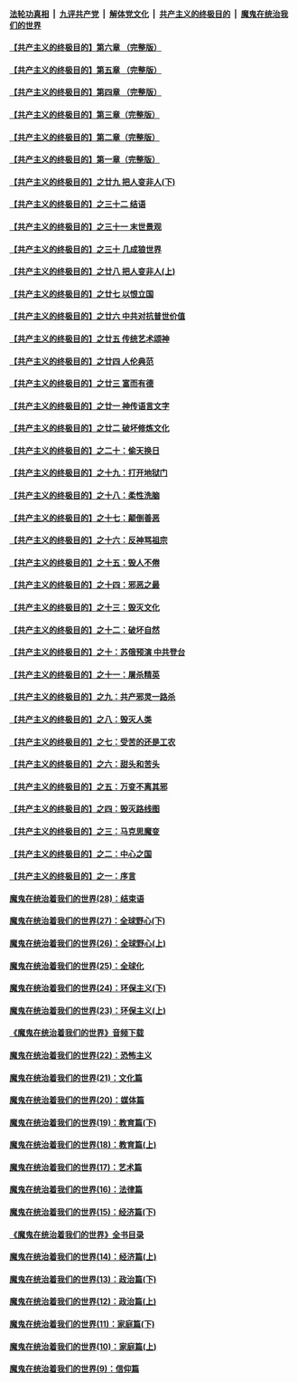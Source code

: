 ####  [法轮功真相](../../../../basic/blob/master/README.md?t=04122230) &nbsp;|&nbsp; [九评共产党](../../../../9ping.md/blob/master/README.md?t=04122230) &nbsp;|&nbsp; [解体党文化](../../../../jtdwh.md/blob/master/README.md?t=04122230)  &nbsp;|&nbsp; [共产主义的终极目的](../../../../gczydzjmd.md/blob/master/README.md?t=04122230) &nbsp;|&nbsp; [魔鬼在统治我们的世界](../../../../mgztzwmdsj.md/blob/master/README.md?t=04122230) 

#### [【共产主义的终极目的】第六章 （完整版）](../pages/nsc422/n11428913.md?t=04122230) 

#### [【共产主义的终极目的】第五章 （完整版）](../pages/nsc422/n11428912.md?t=04122230) 

#### [【共产主义的终极目的】第四章 （完整版）](../pages/nsc422/n11428907.md?t=04122230) 

#### [【共产主义的终极目的】第三章（完整版）](../pages/nsc422/n11428848.md?t=04122230) 

#### [【共产主义的终极目的】第二章（完整版）](../pages/nsc422/n11428831.md?t=04122230) 

#### [【共产主义的终极目的】第一章（完整版）](../pages/nsc422/n11417651.md?t=04122230) 

#### [【共产主义的终极目的】之廿九 把人变非人(下)](../pages/nsc422/n11344140.md?t=04122230) 

#### [【共产主义的终极目的】之三十二 结语](../pages/nsc422/n11360535.md?t=04122230) 

#### [【共产主义的终极目的】之三十一 末世景观](../pages/nsc422/n11351129.md?t=04122230) 

#### [【共产主义的终极目的】之三十 几成狼世界](../pages/nsc422/n11348280.md?t=04122230) 

#### [【共产主义的终极目的】之廿八 把人变非人(上)](../pages/nsc422/n11340492.md?t=04122230) 

#### [【共产主义的终极目的】之廿七 以恨立国](../pages/nsc422/n11336944.md?t=04122230) 

#### [【共产主义的终极目的】之廿六 中共对抗普世价值](../pages/nsc422/n11324785.md?t=04122230) 

#### [【共产主义的终极目的】之廿五 传统艺术颂神](../pages/nsc422/n11296396.md?t=04122230) 

#### [【共产主义的终极目的】之廿四 人伦典范](../pages/nsc422/n11296397.md?t=04122230) 

#### [【共产主义的终极目的】之廿三 富而有德](../pages/nsc422/n11283598.md?t=04122230) 

#### [【共产主义的终极目的】之廿一 神传语言文字](../pages/nsc422/n11263265.md?t=04122230) 

#### [【共产主义的终极目的】之廿二 破坏修炼文化](../pages/nsc422/n11245728.md?t=04122230) 

#### [【共产主义的终极目的】之二十：偷天换日](../pages/nsc422/n11238846.md?t=04122230) 

#### [【共产主义的终极目的】之十九：打开地狱门](../pages/nsc422/n11206376.md?t=04122230) 

#### [【共产主义的终极目的】之十八：柔性洗脑](../pages/nsc422/n11199994.md?t=04122230) 

#### [【共产主义的终极目的】之十七：颠倒善恶](../pages/nsc422/n11179782.md?t=04122230) 

#### [【共产主义的终极目的】之十六：反神骂祖宗](../pages/nsc422/n11166798.md?t=04122230) 

#### [【共产主义的终极目的】之十五：毁人不倦](../pages/nsc422/n11166792.md?t=04122230) 

#### [【共产主义的终极目的】之十四：邪恶之最](../pages/nsc422/n11150249.md?t=04122230) 

#### [【共产主义的终极目的】之十三：毁灭文化](../pages/nsc422/n11135227.md?t=04122230) 

#### [【共产主义的终极目的】之十二：破坏自然](../pages/nsc422/n11135214.md?t=04122230) 

#### [【共产主义的终极目的】之十：苏俄预演 中共登台](../pages/nsc422/n11118424.md?t=04122230) 

#### [【共产主义的终极目的】之十一：屠杀精英](../pages/nsc422/n11118442.md?t=04122230) 

#### [【共产主义的终极目的】之九：共产邪灵一路杀](../pages/nsc422/n11114139.md?t=04122230) 

#### [【共产主义的终极目的】之八：毁灭人类](../pages/nsc422/n11108503.md?t=04122230) 

#### [【共产主义的终极目的】之七：受苦的还是工农](../pages/nsc422/n11101809.md?t=04122230) 

#### [【共产主义的终极目的】之六：甜头和苦头](../pages/nsc422/n11096971.md?t=04122230) 

#### [【共产主义的终极目的】之五：万变不离其邪](../pages/nsc422/n11091285.md?t=04122230) 

#### [【共产主义的终极目的】之四：毁灭路线图](../pages/nsc422/n11086284.md?t=04122230) 

#### [【共产主义的终极目的】之三：马克思魔变](../pages/nsc422/n11061941.md?t=04122230) 

#### [【共产主义的终极目的】之二：中心之国](../pages/nsc422/n11047728.md?t=04122230) 

#### [【共产主义的终极目的】之一：序言](../pages/nsc422/n11086077.md?t=04122230) 

#### [魔鬼在统治着我们的世界(28)：结束语](../pages/nsc422/n10936246.md?t=04122230) 

#### [魔鬼在统治着我们的世界(27)：全球野心(下)](../pages/nsc422/n10928319.md?t=04122230) 

#### [魔鬼在统治着我们的世界(26)：全球野心(上)](../pages/nsc422/n10900318.md?t=04122230) 

#### [魔鬼在统治着我们的世界(25)：全球化](../pages/nsc422/n10788205.md?t=04122230) 

#### [魔鬼在统治着我们的世界(24)：环保主义(下)](../pages/nsc422/n10695307.md?t=04122230) 

#### [魔鬼在统治着我们的世界(23)：环保主义(上)](../pages/nsc422/n10688613.md?t=04122230) 

#### [《魔鬼在统治着我们的世界》音频下载](../pages/nsc422/n10635553.md?t=04122230) 

#### [魔鬼在统治着我们的世界(22)：恐怖主义](../pages/nsc422/n10614727.md?t=04122230) 

#### [魔鬼在统治着我们的世界(21)：文化篇](../pages/nsc422/n10597706.md?t=04122230) 

#### [魔鬼在统治着我们的世界(20)：媒体篇](../pages/nsc422/n10586579.md?t=04122230) 

#### [魔鬼在统治着我们的世界(19)：教育篇(下)](../pages/nsc422/n10564808.md?t=04122230) 

#### [魔鬼在统治着我们的世界(18)：教育篇(上)](../pages/nsc422/n10526970.md?t=04122230) 

#### [魔鬼在统治着我们的世界(17)：艺术篇](../pages/nsc422/n10499093.md?t=04122230) 

#### [魔鬼在统治着我们的世界(16)：法律篇](../pages/nsc422/n10485969.md?t=04122230) 

#### [魔鬼在统治着我们的世界(15)：经济篇(下)](../pages/nsc422/n10469975.md?t=04122230) 

#### [《魔鬼在统治着我们的世界》全书目录](../pages/nsc422/n10464261.md?t=04122230) 

#### [魔鬼在统治着我们的世界(14)：经济篇(上)](../pages/nsc422/n10457370.md?t=04122230) 

#### [魔鬼在统治着我们的世界(13)：政治篇(下)](../pages/nsc422/n10448270.md?t=04122230) 

#### [魔鬼在统治着我们的世界(12)：政治篇(上)](../pages/nsc422/n10444576.md?t=04122230) 

#### [魔鬼在统治着我们的世界(11)：家庭篇(下)](../pages/nsc422/n10440961.md?t=04122230) 

#### [魔鬼在统治着我们的世界(10)：家庭篇(上)](../pages/nsc422/n10435448.md?t=04122230) 

#### [魔鬼在统治着我们的世界(9)：信仰篇](../pages/nsc422/n10432159.md?t=04122230) 


